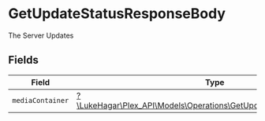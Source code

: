 # GetUpdateStatusResponseBody

The Server Updates


## Fields

| Field                                                                                                                            | Type                                                                                                                             | Required                                                                                                                         | Description                                                                                                                      |
| -------------------------------------------------------------------------------------------------------------------------------- | -------------------------------------------------------------------------------------------------------------------------------- | -------------------------------------------------------------------------------------------------------------------------------- | -------------------------------------------------------------------------------------------------------------------------------- |
| `mediaContainer`                                                                                                                 | [?\LukeHagar\Plex_API\Models\Operations\GetUpdateStatusMediaContainer](../../Models/Operations/GetUpdateStatusMediaContainer.md) | :heavy_minus_sign:                                                                                                               | N/A                                                                                                                              |